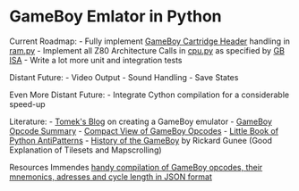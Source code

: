 # GameBoy Emlator in Python

Current Roadmap:
    - Fully implement [GameBoy Cartridge Header](http://gbdev.gg8.se/wiki/articles/The_Cartridge_Header#0148_-_ROM_Size) handling in [ram.py](https://github.com/juliankrieger/gbaemu/blob/master/pyemu/ram.py)
    - Implement all Z80 Architecture Calls in [cpu.py](https://github.com/juliankrieger/gbaemu/blob/master/pyemu/ram.py) as specified by [GB ISA](http://marc.rawer.de/Gameboy/Docs/GBCPUman.pdf)
    - Write a lot more unit and integration tests
    
Distant Future:
    - Video Output
    - Sound Handling
    - Save States
    
Even More Distant Future:
    - Integrate Cython compilation for a considerable speed-up
    

Literature:
    - [Tomek's Blog](https://blog.rekawek.eu/2017/02/09/coffee-gb/) on creating a GameBoy emulator
    - [GameBoy Opcode Summary](http://gameboy.mongenel.com/dmg/opcodes.html)
    - [Compact View of GameBoy Opcodes](http://www.pastraiser.com/cpu/gameboy/gameboy_opcodes.html)
    - [Little Book of Python AntiPatterns](https://docs.quantifiedcode.com/python-anti-patterns/index.html)
    - [History of the GameBoy](http://www.rickard.gunee.com/projects/playmobile/html/3/3.html) by Rickard Gunee (Good Explanation of Tilesets and Mapscrolling)
    
Resources
    Immendes [handy compilation of GameBoy opcodes, their mnemonics, adresses and cycle length in JSON format](https://github.com/lmmendes/game-boy-opcodes)
